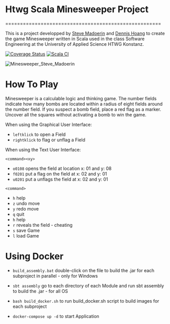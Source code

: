 # Htwg Scala Minesweeper Project
=====================================================


This is a project developped by [Steve Madoerin](https://github.com/SteveMadoerin) and [Dennis Hoang](https://github.com/dennishoang) to create the game Minesweeper written in Scala used in the
class Software Engineering at the University of Applied Science HTWG Konstanz.


[![Coverage Status](https://coveralls.io/repos/github/SteveMadoerin/minesweeperpublic/badge.svg?branch=main)](https://coveralls.io/github/SteveMadoerin/minesweeperpublic?branch=SA_04_Microservices)
                                                [![Scala CI](https://github.com/SteveMadoerin/minesweeperpublic/actions/workflows/scala.yml/badge.svg?branch=SA_04_Microservices&event=push)](https://github.com/SteveMadoerin/minesweeperpublic/actions/workflows/scala.yml)

![Minesweeper_Steve_Madoerin](https://github.com/SteveMadoerin/minesweeper/assets/115166447/9b831e76-6268-4ecd-a35e-a2448302f2f9)

# How To Play

Minesweeper is a calculable logic and thinking game. The number fields indicate how many bombs are located within a radius of eight fields around the number field. If you suspect a bomb field, place a red flag as a marker. Uncover all the squares without activating a bomb to win the game.

When using the Graphical User Interface:
- `leftklick` to open a Field
- `rightklick` to flag or unflag a Field

When using the Text User Interface:

`<command><xy>`
- `o0108` opens the field at location x: 01 and y: 08
- `f0201` put a flag on the field at x: 02 and y: 01
- `u0201` put a unflags the field at x: 02 and y: 01

`<command>`

- `h` help
- `z` undo move
- `y` redo move
- `q` quit
- `h` help
- `r` reveals the field - cheating
- `s` save Game
- `l` load Game

# Using Docker

- `build_assembly.bat` double-click on the file to build the .jar for each subproject in parallel - only for Windows
- `sbt assembly` go to each directory of each Module and run sbt assembly to build the .jar - for all OS

- `bash build_docker.sh` to run build_docker.sh script to build images for each subproject
- `docker-compose up -d` to start Application 



